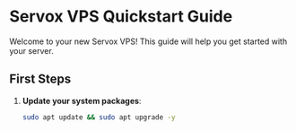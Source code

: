 # Servox VPS Quickstart Guide

Welcome to your new Servox VPS! This guide will help you get started with your server.

## First Steps

1. **Update your system packages**:
   ```bash
   sudo apt update && sudo apt upgrade -y
   ```


